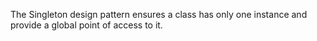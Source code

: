 The Singleton design pattern ensures a class has only one instance and provide a global point of access to it.